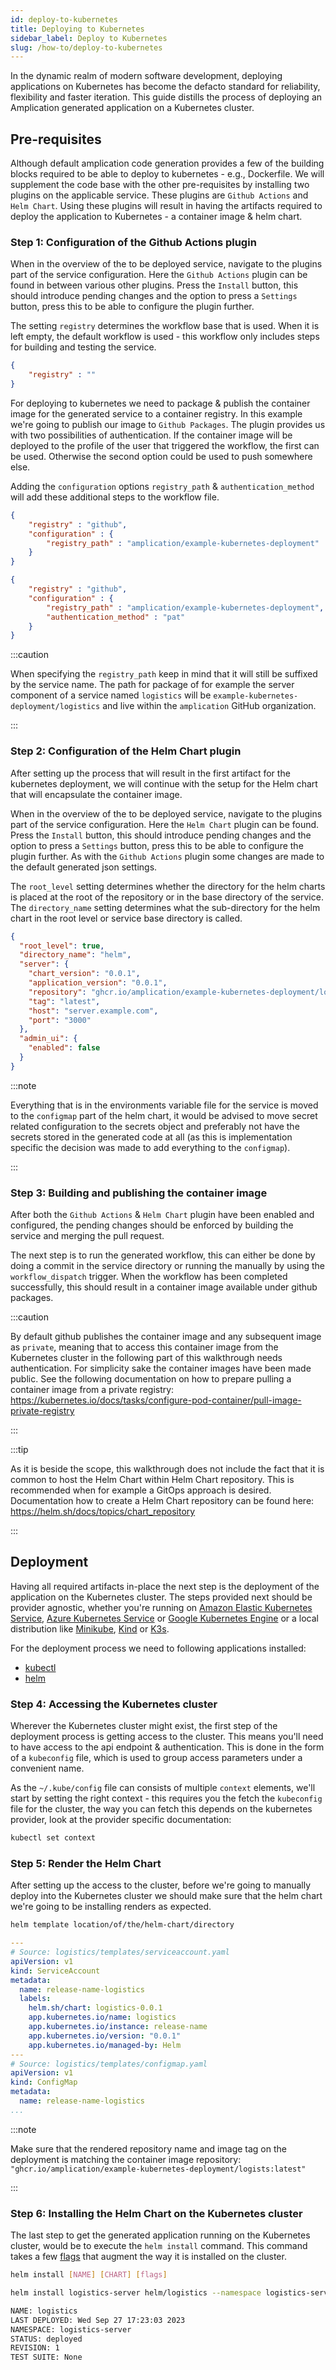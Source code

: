 ```yaml
---
id: deploy-to-kubernetes
title: Deploying to Kubernetes
sidebar_label: Deploy to Kubernetes
slug: /how-to/deploy-to-kubernetes
---
```


In the dynamic realm of modern software development, deploying applications on Kubernetes has become the defacto standard for reliability, flexibility and faster iteration. This guide distills the process of deploying an Amplication generated application on a Kubernetes cluster.

## Pre-requisites

Although default amplication code generation provides a few of the building blocks required to be able to deploy to kubernetes - e.g., Dockerfile. We will supplement the code base with the other pre-requisites by installing two plugins on the applicable service. These plugins are `Github Actions` and `Helm Chart`. Using these plugins will result in having the artifacts required to deploy the application to Kubernetes - a container image & helm chart.

### Step 1: Configuration of the Github Actions plugin

When in the overview of the to be deployed service, navigate to the plugins part of the service configuration. Here the `Github Actions` plugin can be found in between various other plugins. Press the `Install` button, this should introduce pending changes and the option to press a `Settings` button, press this to be able to configure the plugin further.

The setting `registry` determines the workflow base that is used. When it is left empty, the default workflow is used - this workflow only includes steps for building and testing the service.

```json title="github-actions-plugin/settings" showLineNumbers
{
    "registry" : ""
}
```

For deploying to kubernetes we need to package & publish the container image for the generated service to a container registry. In this example we're going to publish our image to `Github Packages`. The plugin provides us with two possibilities of authentication. If the container image will be deployed to the profile of the user that triggered the workflow, the first can be used. Otherwise the second option could be used to push somewhere else.

Adding the `configuration` options `registry_path` & `authentication_method` will add these additional steps to the workflow file.

```json title="github-actions-plugin/settings | option default github token" showLineNumbers
{
    "registry" : "github",
    "configuration" : {
        "registry_path" : "amplication/example-kubernetes-deployment"
    }
}
```

```json title="github-actions-plugin/settings | option personal access token" showLineNumbers
{
    "registry" : "github",
    "configuration" : {
        "registry_path" : "amplication/example-kubernetes-deployment",
        "authentication_method" : "pat"
    }
}
```

:::caution

When specifying the `registry_path` keep in mind that it will still be suffixed by the service name. The path for package of for example the server component of a service named `logistics` will be `example-kubernetes-deployment/logistics` and live within the `amplication` GitHub organization.

:::

### Step 2: Configuration of the Helm Chart plugin

After setting up the process that will result in the first artifact for the kubernetes deployment, we will continue with the setup for the Helm chart that will encapsulate the container image.

When in the overview of the to be deployed service, navigate to the plugins part of the service configuration. Here the `Helm Chart` plugin can be found. Press the `Install` button, this should introduce pending changes and the option to press a `Settings` button, press this to be able to configure the plugin further. As with the `Github Actions` plugin some changes are made to the default generated json settings.

The `root_level` setting determines whether the directory for the helm charts is placed at the root of the repository or in the base directory of the service. The `directory_name` setting determines what the sub-directory for the helm chart in the root level or service base directory is called.

```json title="helm-chart-plugin/settings" showLineNumbers
{
  "root_level": true,
  "directory_name": "helm",
  "server": {
    "chart_version": "0.0.1",
    "application_version": "0.0.1",
    "repository": "ghcr.io/amplication/example-kubernetes-deployment/logists",
    "tag": "latest",
    "host": "server.example.com",
    "port": "3000"
  },
  "admin_ui": {
    "enabled": false
  }
}
```

:::note

Everything that is in the environments variable file for the service is moved to the `configmap` part of the helm chart, it would be advised to move secret related configuration to the secrets object and preferably not have the secrets stored in the generated code at all (as this is implementation specific the decision was made to add everything to the `configmap`).

:::

### Step 3: Building and publishing the container image

After both the `Github Actions` & `Helm Chart` plugin have been enabled and configured, the pending changes should be enforced by building the service and merging the pull request.

The next step is to run the generated workflow, this can either be done by doing a commit in the service directory or running the manually by using the `workflow_dispatch` trigger. When the workflow has been completed successfully, this should result in a container image available under github packages.

:::caution

By default github publishes the container image and any subsequent image as `private`, meaning that to access this container image from the Kubernetes cluster in the following part of this walkthrough needs authentication. For simplicity sake the container images have been made public. See the following documentation on how to prepare pulling a container image from a private registry: https://kubernetes.io/docs/tasks/configure-pod-container/pull-image-private-registry

:::

:::tip

As it is beside the scope, this walkthrough does not include the fact that it is common to host the Helm Chart within Helm Chart repository. This is recommended when for example a GitOps approach is desired. Documentation how to create a Helm Chart repository can be found here: https://helm.sh/docs/topics/chart_repository

:::

## Deployment

Having all required artifacts in-place the next step is the deployment of the application on the Kubernetes cluster. The steps provided next should be provider agnostic, whether you're running on [Amazon Elastic Kubernetes Service](https://aws.amazon.com/eks), [Azure Kubernetes Service](https://learn.microsoft.com/en-us/azure/aks) or [Google Kubernetes Engine](https://cloud.google.com/kubernetes-engine) or a local distribution like [Minikube](https://minikube.sigs.k8s.io/), [Kind](https://kind.sigs.k8s.io/) or [K3s](https://k3s.io/).

For the deployment process we need to following applications installed:
- [kubectl](https://kubernetes.io/docs/tasks/tools/#kubectl)
- [helm](https://helm.sh/docs/intro/install/)

### Step 4: Accessing the Kubernetes cluster

Wherever the Kubernetes cluster might exist, the first step of the deployment process is getting access to the cluster. This means you'll need to have access to the api endpoint & authentication. This is done in the form of a `kubeconfig` file, which is used to group access parameters under a convenient name.

As the `~/.kube/config` file can consists of multiple `context` elements, we'll start by setting the right context - this requires you the fetch the `kubeconfig` file for the cluster, the way you can fetch this depends on the kubernetes provider, look at the provider specific documentation:

```bash title="terminal"
kubectl set context
```

### Step 5: Render the Helm Chart

After setting up the access to the cluster, before we're going to manually deploy into the Kubernetes cluster we should make sure that the helm chart we're going to be installing renders as expected.

```bash title="terminal"
helm template location/of/the/helm-chart/directory
```

```yaml title="terminal | helm template - output"
---
# Source: logistics/templates/serviceaccount.yaml
apiVersion: v1
kind: ServiceAccount
metadata:
  name: release-name-logistics
  labels:
    helm.sh/chart: logistics-0.0.1
    app.kubernetes.io/name: logistics
    app.kubernetes.io/instance: release-name
    app.kubernetes.io/version: "0.0.1"
    app.kubernetes.io/managed-by: Helm
---
# Source: logistics/templates/configmap.yaml
apiVersion: v1
kind: ConfigMap
metadata:
  name: release-name-logistics
...
```

:::note

Make sure that the rendered repository name and image tag on the deployment is matching the container image repository: `"ghcr.io/amplication/example-kubernetes-deployment/logists:latest"`

:::

### Step 6: Installing the Helm Chart on the Kubernetes cluster

The last step to get the generated application running on the Kubernetes cluster, would be to execute the `helm install` command. This command takes a few [flags](https://helm.sh/docs/helm/helm_install/#options) that augment the way it is installed on the cluster.

```bash title="syntax | helm install"
helm install [NAME] [CHART] [flags]
```

```bash title="example | helm install"
helm install logistics-server helm/logistics --namespace logistics-server --create-namespace
```

```bash title="output"
NAME: logistics
LAST DEPLOYED: Wed Sep 27 17:23:03 2023
NAMESPACE: logistics-server
STATUS: deployed
REVISION: 1
TEST SUITE: None
```
